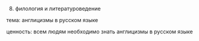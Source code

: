 8. филология и литературоведение 

тема: англицизмы в русском языке 

ценность: всем людям необходимо знать англицизмы в русском языке 
